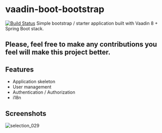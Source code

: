 # vaadin-boot-bootstrap

[![Build Status](https://travis-ci.org/thingcare/vaadin-boot-bootstrap.svg?branch=master)](https://travis-ci.org/thingcare/vaadin-boot-bootstrap)
Simple bootstrap / starter application built with Vaadin 8 + Spring Boot stack.

## Please, feel free to make any contributions you feel will make this project better.

## Features
- Application skeleton
- User management
- Authentication / Authorization
- i18n

## Screenshots
![selection_029](https://user-images.githubusercontent.com/13108942/28800334-8a561d10-764c-11e7-8e4f-e918607ffbd5.png)

